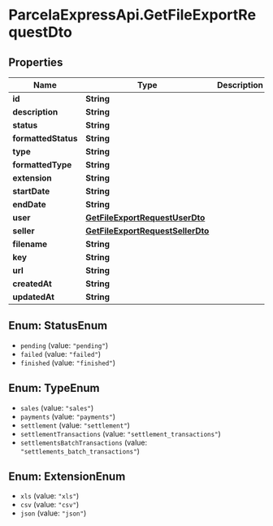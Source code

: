 # ParcelaExpressApi.GetFileExportRequestDto

## Properties
Name | Type | Description | Notes
------------ | ------------- | ------------- | -------------
**id** | **String** |  | 
**description** | **String** |  | 
**status** | **String** |  | 
**formattedStatus** | **String** |  | 
**type** | **String** |  | 
**formattedType** | **String** |  | 
**extension** | **String** |  | 
**startDate** | **String** |  | 
**endDate** | **String** |  | 
**user** | [**GetFileExportRequestUserDto**](GetFileExportRequestUserDto.md) |  | 
**seller** | [**GetFileExportRequestSellerDto**](GetFileExportRequestSellerDto.md) |  | 
**filename** | **String** |  | 
**key** | **String** |  | 
**url** | **String** |  | 
**createdAt** | **String** |  | 
**updatedAt** | **String** |  | 

<a name="StatusEnum"></a>
## Enum: StatusEnum

* `pending` (value: `"pending"`)
* `failed` (value: `"failed"`)
* `finished` (value: `"finished"`)


<a name="TypeEnum"></a>
## Enum: TypeEnum

* `sales` (value: `"sales"`)
* `payments` (value: `"payments"`)
* `settlement` (value: `"settlement"`)
* `settlementTransactions` (value: `"settlement_transactions"`)
* `settlementsBatchTransactions` (value: `"settlements_batch_transactions"`)


<a name="ExtensionEnum"></a>
## Enum: ExtensionEnum

* `xls` (value: `"xls"`)
* `csv` (value: `"csv"`)
* `json` (value: `"json"`)

